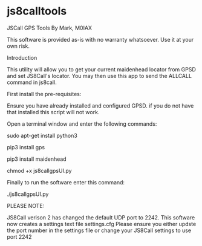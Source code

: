 # js8calltools

JSCall GPS Tools
By Mark, M0IAX

This software is provided as-is with no warranty whatsoever. Use it at your own risk.

Introduction

This utility will allow you to get your current maidenhead locator from GPSD and set JS8Call's locator.
You may then use this app to send the ALLCALL command in js8call.

First install the pre-requisites:

Ensure you have already installed and configured GPSD. if you do not have that installed this script will not work.

Open a terminal window and enter the following commands:

sudo apt-get install python3

pip3 install gps

pip3 install maidenhead


chmod +x js8callgpsUI.py

Finally to run the software enter this command:

./js8callgpsUI.py

PLEASE NOTE:

JS8Call verison 2 has changed the default UDP port to 2242. This software now creates a settings text file settings.cfg 
Please ensure you either updste the port number in the settings file or change your JS8Call settings to use port 2242

